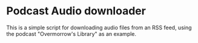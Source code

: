 # Podcast Audio downloader

This is a simple script for downloading audio files from an RSS feed, using the podcast "Overmorrow's Library" as an example.
